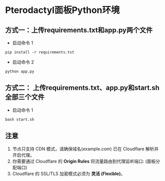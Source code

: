 # Pterodactyl面板Python环境

## 方式一：上传requirements.txt和app.py两个文件
* 启动命令 1
```
pip install -r requirements.txt
```
* 启动命令 2
```
python app.py
```


## 方式二： 上传requirements.txt、app.py和start.sh全部三个文件
* 启动命令 1
```
bash start.sh
```

## 注意
1. 节点只支持 CDN 模式，请确保域名(example.com) 已在 Cloudflare 解析并开启代理。
2. 你需要通过 Cloudflare 的 **Origin Rules** 将流量路由到代理监听端口: (面板分配端口)
3. Cloudflare 的 SSL/TLS 加密模式必须为 **灵活 (Flexible)**。
